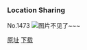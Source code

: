 ### Location Sharing
No.1473
![图片不见了~~~](https://imgs.xkcd.com/comics/location_sharing.png)

[原址](https://xkcd.com//1473) [下载](https://imgs.xkcd.com/comics/location_sharing.png)

